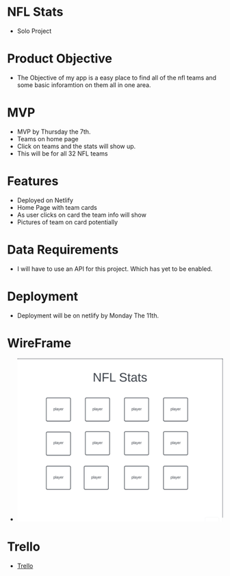 # NFL Stats
* Solo Project
# Product Objective
* The Objective of my app is a easy place to find all of the nfl teams and some basic inforamtion on them all in one area. 
# MVP 
* MVP by Thursday the 7th.
* Teams on home page
* Click on teams and the stats will show up.
* This will be for all 32 NFL teams
# Features 
* Deployed on Netlify
* Home Page with team cards
* As user clicks on card the team info will show
* Pictures of team on card potentially
# Data Requirements
* I will have to use an API for this project. Which has yet to be enabled.
# Deployment
* Deployment will be on netlify by Monday The 11th.
# WireFrame
* ![wireframe](<Screenshot 2023-09-04 at 2.14.51 PM.png>)
# Trello
* [Trello](https://trello.com/b/X0hlYsQL/unit-3-project)